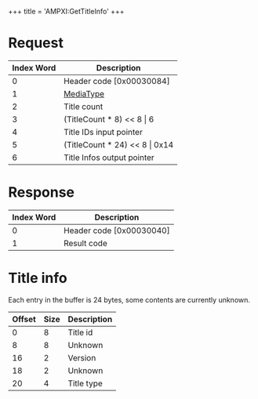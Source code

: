 +++
title = 'AMPXI:GetTitleInfo'
+++

# Request

| Index Word | Description                                           |
|------------|-------------------------------------------------------|
| 0          | Header code \[0x00030084\]                            |
| 1          | [MediaType](Filesystem_services#MediaType "wikilink") |
| 2          | Title count                                           |
| 3          | (TitleCount \* 8) \<\< 8 \| 6                         |
| 4          | Title IDs input pointer                               |
| 5          | (TitleCount \* 24) \<\< 8 \| 0x14                     |
| 6          | Title Infos output pointer                            |

# Response

| Index Word | Description                |
|------------|----------------------------|
| 0          | Header code \[0x00030040\] |
| 1          | Result code                |

# Title info

Each entry in the buffer is 24 bytes, some contents are currently
unknown.

| Offset | Size | Description |
|--------|------|-------------|
| 0      | 8    | Title id    |
| 8      | 8    | Unknown     |
| 16     | 2    | Version     |
| 18     | 2    | Unknown     |
| 20     | 4    | Title type  |